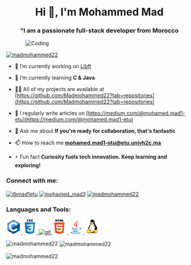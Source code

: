 <h1 align="center">Hi 👋, I'm Mohammed Mad</h1>
<h3 align="center">"I am a passionate full-stack developer from Morocco</h3>
<img style="display: block; margin: 0 auto;" alt="Coding" width="400" src="https://aster.cloud/wp-content/uploads/2022/11/compiling-code.gif">


<p align="left"> <a href="https://github.com/ryo-ma/github-profile-trophy"><img src="https://github-profile-trophy.vercel.app/?username=madmohammed22" alt="madmohammed22" /></a> </p>

- 🔭 I’m currently working on [Libft](https://github.com/Madmohammed22/Libft)

- 🌱 I’m currently learning **C & Java**

- 👨‍💻 All of my projects are available at [https://github.com/Madmohammed22?tab=repositories](https://github.com/Madmohammed22?tab=repositories)

- 📝 I regularly write articles on [https://medium.com/@mohamed.mad1-etu](https://medium.com/@mohamed.mad1-etu)

- 💬 Ask me about **If you're ready for collaboration, that's fantastic**

- 📫 How to reach me **mohamed.mad1-etu@etu.univh2c.ma**

- ⚡ Fun fact **Curiosity fuels tech innovation. Keep learning and exploring!**

<h3 align="left">Connect with me:</h3>
<p align="left">
<a href="https://twitter.com/@mad1etu" target="blank"><img align="center" src="https://raw.githubusercontent.com/rahuldkjain/github-profile-readme-generator/master/src/images/icons/Social/twitter.svg" alt="@mad1etu" height="30" width="40" /></a>
<a href="https://instagram.com/mohamed_mad3" target="blank"><img align="center" src="https://raw.githubusercontent.com/rahuldkjain/github-profile-readme-generator/master/src/images/icons/Social/instagram.svg" alt="mohamed_mad3" height="30" width="40" /></a>
<a href="https://www.leetcode.com/madmohammed22" target="blank"><img align="center" src="https://raw.githubusercontent.com/rahuldkjain/github-profile-readme-generator/master/src/images/icons/Social/leet-code.svg" alt="madmohammed22" height="30" width="40" /></a>
</p>

<h3 align="left">Languages and Tools:</h3>
<p align="left"> <a href="https://www.cprogramming.com/" target="_blank" rel="noreferrer"> <img src="https://raw.githubusercontent.com/devicons/devicon/master/icons/c/c-original.svg" alt="c" width="40" height="40"/> </a> <a href="https://www.w3schools.com/css/" target="_blank" rel="noreferrer"> <img src="https://raw.githubusercontent.com/devicons/devicon/master/icons/css3/css3-original-wordmark.svg" alt="css3" width="40" height="40"/> </a> <a href="https://git-scm.com/" target="_blank" rel="noreferrer"> <img src="https://www.vectorlogo.zone/logos/git-scm/git-scm-icon.svg" alt="git" width="40" height="40"/> </a> <a href="https://www.w3.org/html/" target="_blank" rel="noreferrer"> <img src="https://raw.githubusercontent.com/devicons/devicon/master/icons/html5/html5-original-wordmark.svg" alt="html5" width="40" height="40"/> </a> <a href="https://www.java.com" target="_blank" rel="noreferrer"> <img src="https://raw.githubusercontent.com/devicons/devicon/master/icons/java/java-original.svg" alt="java" width="40" height="40"/> </a> <a href="https://www.linux.org/" target="_blank" rel="noreferrer"> <img src="https://raw.githubusercontent.com/devicons/devicon/master/icons/linux/linux-original.svg" alt="linux" width="40" height="40"/> </a> </p>

<p><img align="left" src="https://github-readme-stats.vercel.app/api/top-langs?username=madmohammed22&show_icons=true&locale=en&layout=compact" alt="madmohammed22" /></p>

<p>&nbsp;<img align="center" src="https://github-readme-stats.vercel.app/api?username=madmohammed22&show_icons=true&locale=en" alt="madmohammed22" /></p>

<p><img align="center" src="https://github-readme-streak-stats.herokuapp.com/?user=madmohammed22&" alt="madmohammed22" /></p>


